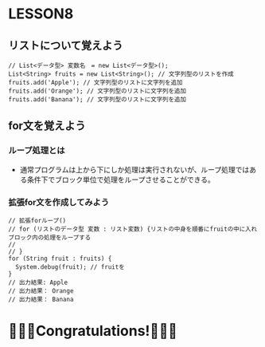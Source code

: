 # LESSON8
## リストについて覚えよう
```apex
// List<データ型> 変数名　= new List<データ型>();
List<String> fruits = new List<String>(); // 文字列型のリストを作成
fruits.add('Apple'); // 文字列型のリストに文字列を追加
fruits.add('Orange'); // 文字列型のリストに文字列を追加
fruits.add('Banana'); // 文字列型のリストに文字列を追加
```

## for文を覚えよう
### ループ処理とは
- 通常プログラムは上から下にしか処理は実行されないが、ループ処理ではある条件下でブロック単位で処理をループさせることができる。
### 拡張for文を作成してみよう
```apex
// 拡張forループ()
// for (リストのデータ型 変数 : リスト変数) {リストの中身を順番にfruitの中に入れブロック内の処理をループする
// 
// }
for (String fruit : fruits) { 
  System.debug(fruit); // fruitを
}
// 出力結果: Apple
// 出力結果： Orange
// 出力結果： Banana
```

# 🎉🎉🎉Congratulations!🎉🎉🎉
